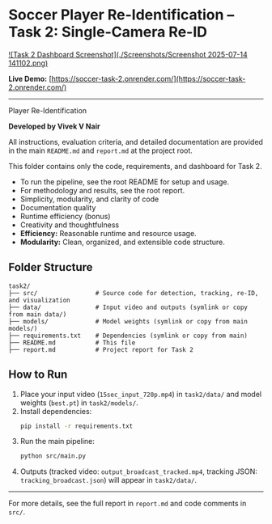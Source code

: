 # Soccer Player Re-Identification – Task 2: Single-Camera Re-ID

[![Task 2 Dashboard Screenshot](./Screenshots/Screenshot 2025-07-14 141102.png)](https://soccer-task-2.onrender.com/)

**Live Demo:** [https://soccer-task-2.onrender.com/](https://soccer-task-2.onrender.com/)

---
Player Re-Identification

**Developed by Vivek V Nair**

All instructions, evaluation criteria, and detailed documentation are provided in the main `README.md` and `report.md` at the project root.

This folder contains only the code, requirements, and dashboard for Task 2.

- To run the pipeline, see the root README for setup and usage.
- For methodology and results, see the root report.
- Simplicity, modularity, and clarity of code
- Documentation quality
- Runtime efficiency (bonus)
- Creativity and thoughtfulness
- **Efficiency:** Reasonable runtime and resource usage.
- **Modularity:** Clean, organized, and extensible code structure.

## Folder Structure
```
task2/
├── src/                # Source code for detection, tracking, re-ID, and visualization
├── data/               # Input video and outputs (symlink or copy from main data/)
├── models/             # Model weights (symlink or copy from main models/)
├── requirements.txt    # Dependencies (symlink or copy from main)
├── README.md           # This file
├── report.md           # Project report for Task 2
```

## How to Run
1. Place your input video (`15sec_input_720p.mp4`) in `task2/data/` and model weights (`best.pt`) in `task2/models/`.
2. Install dependencies:
   ```bash
   pip install -r requirements.txt
   ```
3. Run the main pipeline:
   ```bash
   python src/main.py
   ```
4. Outputs (tracked video: `output_broadcast_tracked.mp4`, tracking JSON: `tracking_broadcast.json`) will appear in `task2/data/`.

---
For more details, see the full report in `report.md` and code comments in `src/`.

